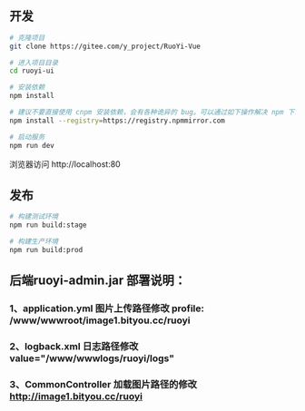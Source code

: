 ## 开发

```bash
# 克隆项目
git clone https://gitee.com/y_project/RuoYi-Vue

# 进入项目目录
cd ruoyi-ui

# 安装依赖
npm install

# 建议不要直接使用 cnpm 安装依赖，会有各种诡异的 bug。可以通过如下操作解决 npm 下载速度慢的问题
npm install --registry=https://registry.npmmirror.com

# 启动服务
npm run dev
```

浏览器访问 http://localhost:80

## 发布

```bash
# 构建测试环境
npm run build:stage

# 构建生产环境
npm run build:prod
```


## 后端ruoyi-admin.jar 部署说明：
### 1、application.yml 图片上传路径修改 profile: /www/wwwroot/image1.bityou.cc/ruoyi
### 2、logback.xml 日志路径修改 value="/www/wwwlogs/ruoyi/logs"
### 3、CommonController 加载图片路径的修改 http://image1.bityou.cc/ruoyi